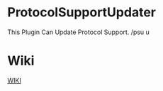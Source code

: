 # ProtocolSupportUpdater
 This Plugin Can Update Protocol Support. /psu u
# Wiki
[WIKI](https://github.com/WINGS07/ProtocolSupportUpdater/wiki)
